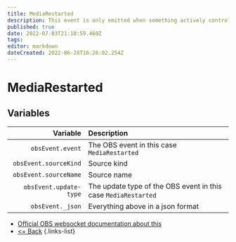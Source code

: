 ```yaml
---
title: MediaRestarted
description: This event is only emitted when something actively controls the media/VLC source. In other words, the source will never emit this on its own naturally.
published: true
date: 2022-07-03T21:10:59.460Z
tags: 
editor: markdown
dateCreated: 2022-06-28T16:26:02.254Z
---
```


# MediaRestarted

## Variables

| Variable | Description |
|---------:|:------------|
| `obsEvent.event` | The OBS event in this case `MediaRestarted`
| `obsEvent.sourceKind` | Source kind
| `obsEvent.sourceName` | Source name
| `obsEvent.update-type` | The update type of the OBS event in this case `MediaRestarted`
| `obsEvent._json` | Everything above in a json format

* [Official OBS websocket documentation about this](https://github.com/obsproject/obs-websocket/blob/4.x-current/docs/generated/protocol.md#mediarestarted)
* [<= Back](/en/Broadcasters/OBS/)
{.links-list}